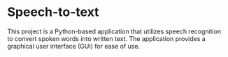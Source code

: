 # Speech-to-text
This project is a Python-based application that utilizes speech recognition to convert spoken words into written text. The application provides a graphical user interface (GUI) for ease of use.

